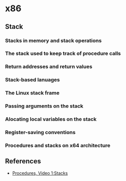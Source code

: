 # x86

## Stack

### Stacks in memory and stack operations

### The stack used to keep track of procedure calls

### Return addresses and return values

### Stack-based lanuages

### The Linux stack frame

### Passing arguments on the stack

### Alocating local variables on the stack

### Register-saving conventions

### Procedures and stacks on x64 architecture


## References
* [Procedures, Video 1:Stacks](https://www.youtube.com/watch?v=7dLZRMDcY6c)
